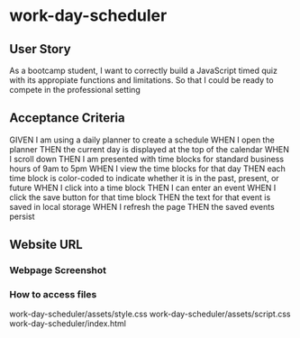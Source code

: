 # work-day-scheduler

## User Story
As a bootcamp student, I want to correctly build a JavaScript timed quiz with its appropiate functions and limitations. So that I could be ready to compete in the professional setting

## Acceptance Criteria
GIVEN I am using a daily planner to create a schedule
WHEN I open the planner
THEN the current day is displayed at the top of the calendar
WHEN I scroll down
THEN I am presented with time blocks for standard business hours of 9am to 5pm
WHEN I view the time blocks for that day
THEN each time block is color-coded to indicate whether it is in the past, present, or future
WHEN I click into a time block
THEN I can enter an event
WHEN I click the save button for that time block
THEN the text for that event is saved in local storage
WHEN I refresh the page
THEN the saved events persist

## Website URL

### Webpage Screenshot

### How to access files
work-day-scheduler/assets/style.css
work-day-scheduler/assets/script.css
work-day-scheduler/index.html